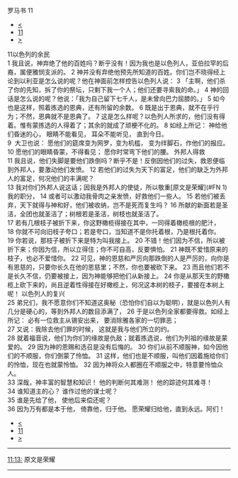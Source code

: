﻿





 罗马书 11




* [<](bible/ROM10.md)
* [11](bible/ROM.md)
* [>](bible/ROM12.md)



 
11以色列的余民  
1 我且说，神弃绝了他的百姓吗？断乎没有！因为我也是以色列人，亚伯拉罕的后裔，属便雅悯支派的。 
2 神并没有弃绝他预先所知道的百姓。你们岂不晓得经上论到以利亚是怎么说的呢？他在神面前怎样控告以色列人说： 
3 「主啊，他们杀了你的先知，拆了你的祭坛，只剩下我一个人；他们还要寻索我的命。」 
4 神的回话是怎么说的呢？他说：「我为自己留下七千人，是未曾向巴力屈膝的。」 
5 如今也是这样，照着拣选的恩典，还有所留的余数。 
6 既是出于恩典，就不在乎行为；不然，恩典就不是恩典了。 
7 这是怎么样呢？以色列人所求的，他们没有得着。惟有蒙拣选的人得着了；其余的就成了顽梗不化的。 
8 如经上所记： 神给他们昏迷的心， 眼睛不能看见， 耳朵不能听见， 直到今日。  
9  大卫也说： 愿他们的筵席变为网罗，变为机槛， 变为绊脚石，作他们的报应。  
10 愿他们的眼睛昏蒙，不得看见； 愿你时常弯下他们的腰。 外邦人得救  
11 我且说，他们失脚是要他们跌倒吗？断乎不是！反倒因他们的过失，救恩便临到外邦人，要激动他们发愤。 
12 若他们的过失为天下的富足，他们的缺乏为外邦人的富足，何况他们的丰满呢？  
13 我对你们外邦人说这话；因我是外邦人的使徒，所以敬重[原文是荣耀](#FN
1)我的职分， 
14 或者可以激动我骨肉之亲发愤，好救他们一些人。 
15 若他们被丢弃，天下就得与神和好，他们被收纳，岂不是死而复生吗？ 
16 所献的新面若是圣洁，全团也就圣洁了；树根若是圣洁，树枝也就圣洁了。  
17 若有几根枝子被折下来，你这野橄榄得接在其中，一同得着橄榄根的肥汁， 
18 你就不可向旧枝子夸口；若是夸口，当知道不是你托着根，乃是根托着你。 
19 你若说，那枝子被折下来是特为叫我接上。 
20 不错！他们因为不信，所以被折下来；你因为信，所以立得住；你不可自高，反要惧怕。 
21 神既不爱惜原来的枝子，也必不爱惜你。 
22 可见，神的恩慈和严厉向那跌倒的人是严厉的，向你是有恩慈的，只要你长久在他的恩慈里；不然，你也要被砍下来。 
23 而且他们若不是长久不信，仍要被接上，因为神能够把他们从新接上。 
24 你是从那天生的野橄榄上砍下来的，尚且逆着性得接在好橄榄上，何况这本树的枝子，要接在本树上呢！ 以色列人的复兴  
25 弟兄们，我不愿意你们不知道这奥秘（恐怕你们自以为聪明），就是以色列人有几分是硬心的，等到外邦人的数目添满了， 
26 于是以色列全家都要得救。如经上所记： 必有一位救主从锡安出来， 要消除雅各家的一切罪恶；  
27 又说：我除去他们罪的时候， 这就是我与他们所立的约。  
28 就着福音说，他们为你们的缘故是仇敌；就着拣选说，他们为列祖的缘故是蒙爱的。 
29 因为神的恩赐和选召是没有后悔的。 
30 你们从前不顺服神，如今因他们的不顺服，你们倒蒙了怜恤。 
31 这样，他们也是不顺服，叫他们因着施给你们的怜恤，现在也就蒙怜恤。 
32 因为神将众人都圈在不顺服之中，特意要怜恤众人。  
33 深哉，神丰富的智慧和知识！ 他的判断何其难测！ 他的踪迹何其难寻！  
34 谁知道主的心？ 谁作过他的谋士呢？  
35 谁是先给了他， 使他后来偿还呢？  
36 因为万有都是本于他， 倚靠他，归于他。 愿荣耀归给他，直到永远。阿们！ 
* [<](bible/ROM10.md)
* [11](bible/ROM.md)
* [>](bible/ROM12.md)





---


[11:13:](#V13)
原文是荣耀




---









